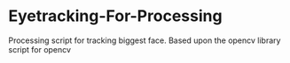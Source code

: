 # Eyetracking-For-Processing
Processing script for tracking biggest face. Based upon the opencv library script for opencv
